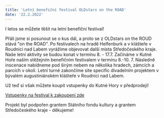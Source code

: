 ```yaml
---
title: 'Letní benefiční festival OLDstars on the ROAD'
date: '22.2.2022'
---
```

I letos se můžete těšit na letní benefiční festival! 

Přáli jsme si posunout se o kus dál, a proto se z OLDstars on the ROUD stává "on the ROAD". Po festivalech na hradě Helfenburk a v klášteře v Roudnici nad Labem vyrážíme objevovat další místa Středočeského kraje. 
Naše letní aktivity se budou konat v termínu 8. - 17.7. Začínáme v Kutné Hoře naším stěžejním benefičním festivalem v termínu 8.-10. 7. Následně inscenace nabídneme pod širým nebem na několika hradech, zámcích a parcích v okolí. Letní turné zakončíme site specific divadelním projektem v bývalém augustiniánském klášteře v Roudnici nad Labem. 

Už teď si však můžete koupit vstupenky do Kutné Hory v předprodeji! 

<a href="https://www.goforboom.com/cs/events/oldstars-on-the-road-kutna-hora?fbclid=IwAR0RX5qLeQUuzG-G--keDNZDRGwVAGxHXxMJ-UFizc4Eff1zKRS-bDtKDuA">Vstupenky na festival k zakoupení zde</a>

Projekt byl podpořen grantem Státního fondu kultury a grantem Středočeského kraje - děkujeme!
